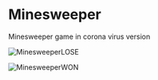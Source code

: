 # Minesweeper
Minesweeper game in corona virus version

![MinesweeperLOSE](https://user-images.githubusercontent.com/118973872/207854294-1471df80-69c1-472c-b99a-0a94a8710a62.gif)

![MinesweeperWON](https://user-images.githubusercontent.com/118973872/207854319-2e72afc2-2347-491c-875f-813114611c79.gif)
